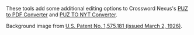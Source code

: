 These tools add some additional editing options to Crossword Nexus's [PUZ to PDF Converter](https://crosswordnexus.com/apps/puz-to-pdf/) and [PUZ TO NYT Converter](https://crosswordnexus.com/apps/puz-to-nyt/).

Background image from [U.S. Patent No. 1,575,181 (issued March 2, 1926)](https://patents.google.com/patent/US1575181).
